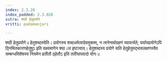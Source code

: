 ```yaml
---
index: 2.3.26
index_padded: 2.3.026
sutra: षष्ठी हेतुप्रयोगे
vritti: padamanjari

---
```

  षष्ठी हेतुप्रयोगे॥ हेतुशब्दस्येति। प्रयोगस्य शब्दधर्मत्वादेवमुक्तम्, न त्वनेनार्थग्रहणं व्यावर्त्यते; यर्यायप्रयोगेऽपि ठ्निमितकारणहेतुषुऽ इति वक्ष्यमाणेन षष्ठ।ल इष्टत्वात्। हेतुशब्दस्य प्रयोगे सति हेतुहेतुमद्भावलक्षणस्यैव सम्बन्धविशेषस्य नियमेन प्रतीतौ ठ्हेतौऽ इति ततीयापवादो योगः॥